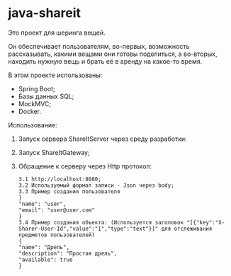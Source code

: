 # java-shareit
Это проект для шеринга вещей.

Он обеспечивает пользователям, во-первых, возможность рассказывать, какими вещами они готовы поделиться, а во-вторых, находить нужную вещь и брать её в аренду на какое-то время. 

В этом проекте использованы: 
- Spring Boot;
- Базы данных SQL;
- MockMVC;
- Docker.

Использование: 

 1. Запуск сервера ShareItServer через среду разработки:
 2. Запуск ShareItGateway;
 3. Обращение к серверу через Http протокол:

        3.1 http://localhost:8080;
        3.2 Используемый формат записи - Json через body;
        3.3 Пример создания пользователя
        }
        "name": "user",
        "email": "user@user.com"
        }
        3.4 Пример создания объекта: (Используется заголовок "[{"key":"X-Sharer-User-Id","value":"1","type":"text"}]" для отслеживания предметов пользователей) 
        {
        "name": "Дрель",
        "description": "Простая дрель",
        "available": true
        }
 
 
